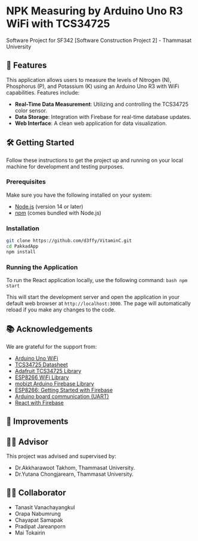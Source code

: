 # NPK Measuring by Arduino Uno R3 WiFi with TCS34725
Software Project for SF342 [Software Construction Project 2] - Thammasat University

## 🌟 Features

This application allows users to measure the levels of Nitrogen (N), Phosphorus (P), and Potassium (K) using an Arduino Uno R3 with WiFi capabilities. Features include:

- **Real-Time Data Measurement**: Utilizing and controlling the TCS34725 color sensor.
- **Data Storage**: Integration with Firebase for real-time database updates.
- **Web Interface**: A clean web application for data visualization.

## 🛠️ Getting Started

Follow these instructions to get the project up and running on your local machine for development and testing purposes.

### Prerequisites

Make sure you have the following installed on your system:

- [Node.js](https://nodejs.org/) (version 14 or later)
- [npm](https://www.npmjs.com/) (comes bundled with Node.js)

### Installation

```bash
git clone https://github.com/d3ffy/VitaminC.git
cd PakkadApp
npm install
```

### Running the Application

To run the React application locally, use the following command: `bash npm start`

This will start the development server and open the application in your default web browser at `http://localhost:3000`. The page will automatically reload if you make any changes to the code.

## 📚 Acknowledgements
We are grateful for the support from:
- [Arduino Uno WiFi](https://docs.arduino.cc/retired/boards/arduino-uno-wifi/)
- [TCS34725 Datasheet](https://cdn-shop.adafruit.com/datasheets/TCS34725.pdf)
- [Adafruit TCS34725 Library](https://github.com/adafruit/Adafruit_TCS34725?tab=readme-ov-file)
- [ESP8266 WiFi Library](https://github.com/esp8266/Arduino)
- [mobizt Arduino Firebase Library](https://github.com/mobizt/Firebase-ESP-Client)
- [ESP8266: Getting Started with Firebase](https://randomnerdtutorials.com/esp8266-nodemcu-firebase-realtime-database/)
- [Arduino board communication (UART)](https://docs.arduino.cc/learn/communication/uart/)
- [React with Firebase](https://www.tutor4dev.com/article/2019-02-25-cloud-firestore-reactjs-crud-application)

## 🔧 Improvements

## 👨‍🏫 Advisor 
This project was advised and supervised by:
- Dr.Akkharawoot Takhom, Thammasat University.
- Dr.Yutana Chongjarearn, Thammasat University.
 
## 👨‍🎓 Collaborator
- Tanasit Vanachayangkul
- Orapa Nabumrung
- Chayapat Samapak
- Pradipat Jareanporn
- Mai Tokairin
